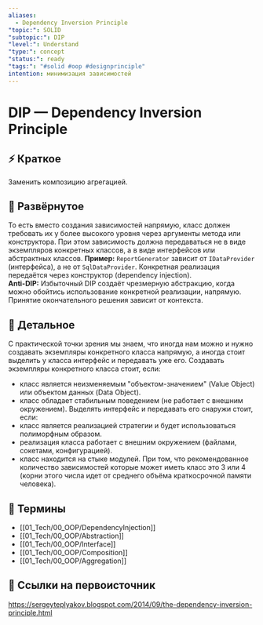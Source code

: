 ```yaml
---
aliases:
  - Dependency Inversion Principle
"topic:": SOLID
"subtopic:": DIP
"level:": Understand
"type:": concept
"status:": ready
"tags:": "#solid #oop #designprinciple"
intention: минимизация зависимостей
---
```

# DIP — Dependency Inversion Principle


## ⚡ Краткое
Заменить композицию агрегацией.

## 📖 Развёрнутое
То есть вместо создания зависимостей напрямую, класс должен требовать их у более высокого уровня через аргументы метода или конструктора. При этом зависимость должна передаваться не в виде экземпляров конкретных классов, а в виде интерфейсов или абстрактных классов.
**Пример:** `ReportGenerator` зависит от `IDataProvider` (интерфейса), а не от `SqlDataProvider`. Конкретная реализация передаётся через конструктор (dependency injection).  
**Anti-DIP:** Избыточный DIP создаёт чрезмерную абстракцию, когда можно обойтись использование конкретной реализации, напрямую. Принятие окончательного решения зависит от контекста.

## 🧩 Детальное
С практической точки зрения мы знаем, что иногда нам можно и нужно создавать экземпляры конкретного класса напрямую, а иногда стоит выделить у класса интерфейс и передавать уже его. 
Создавать экземпляры конкретного класса стоит, если:
- класс является неизменяемым "объектом-значением" (Value Object) или объектом данных (Data Object).
- класс обладает стабильным поведением (не работает с внешним окружением).
Выделять интерфейс и передавать его снаружи стоит, если:
- класс является реализацией стратегии и будет использоваться полиморфным образом.
- реализация класса работает с внешним окружением (файлами, сокетами, конфигурацией).
- класс находится на стыке модулей. 
При том, что рекомендованное количество зависимостей которые может иметь класс это 3 или 4 (корни этого числа идет от среднего объёма краткосрочной памяти человека).

## 📝 Термины
- [[01_Tech/00_OOP/DependencyInjection]]
- [[01_Tech/00_OOP/Abstraction]]
- [[01_Tech/00_OOP/Interface]]
- [[01_Tech/00_OOP/Composition]]
- [[01_Tech/00_OOP/Aggregation]]

## 🔗 Ссылки на первоисточник
https://sergeyteplyakov.blogspot.com/2014/09/the-dependency-inversion-principle.html